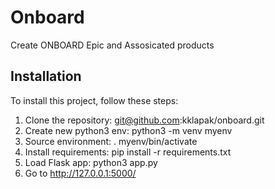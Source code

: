 # Onboard

Create ONBOARD Epic and Assosicated products

## Installation

To install this project, follow these steps:

1. Clone the repository: git@github.com:kklapak/onboard.git
2. Create new python3 env: python3 -m venv myenv
3. Source environment: . myenv/bin/activate
4. Install requirements: pip install -r requirements.txt
5. Load Flask app: python3 app.py
6. Go to http://127.0.0.1:5000/

